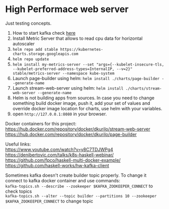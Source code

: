 # High Performace web server

Just testing concepts.  
1. How to start kafka check [here](./infra/README.md)  
2. Install Metric Server that allows to read cpu data for horizontal autoscaler
  1. `helm repo add stable https://kubernetes-charts.storage.googleapis.com`
  2. `helm repo update`
  1. `helm install my-metrics-server --set "args={--kubelet-insecure-tls, --kubelet-preferred-address-types=InternalIP, --v=2}" stable/metrics-server --namespace kube-system`
3. Launch page-builder using helm: `helm install ./charts/page-builder --generate-name`
4. Launch stream-web-server using helm: `helm install ./charts/stream-web-server --generate-name`
5. Helm is not building apps from sources. In case you need to change something build docker image, push it, add your set of values and override docker image location for charts, use helm with your variables.
6. open `http://127.0.0.1:8080` in your browser.

Docker containers for this project:  
https://hub.docker.com/repository/docker/dkurilo/stream-web-server  
https://hub.docker.com/repository/docker/dkurilo/page-builder

Useful links:  
https://www.youtube.com/watch?v=y8C7TDJWPg4  
https://denibertovic.com/talks/k8s-haskell-webinar/  
https://github.com/fpco/haskell-multi-docker-example/  
https://github.com/haskell-works/hw-kafka-client  

Sometimes kafka doesn't create builder topic properly. To change it connect to kafka docker container and use commands:  
`kafka-topics.sh --describe --zookeeper $KAFKA_ZOOKEEPER_CONNECT` to check topics  
`kafka-topics.sh --alter --topic builder --partitions 10 --zookeeper $KAFKA_ZOOKEEPER_CONNECT` to change topic
